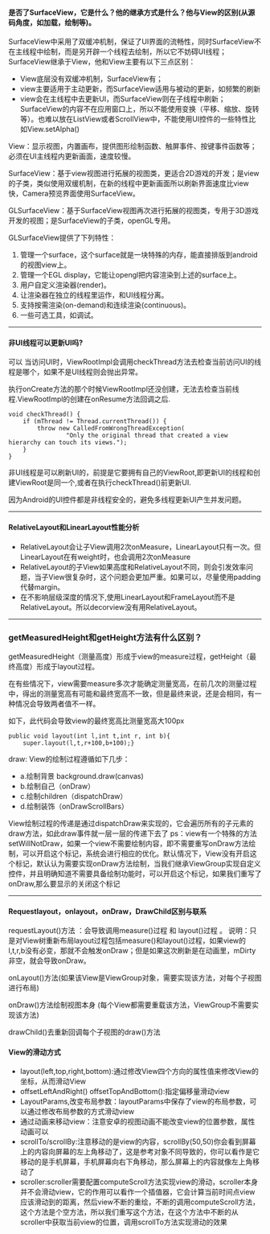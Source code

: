 #### 是否了SurfaceView，它是什么？他的继承方式是什么？他与View的区别(从源码角度，如加载，绘制等)。
SurfaceView中采用了双缓冲机制，保证了UI界面的流畅性，同时SurfaceView不在主线程中绘制，而是另开辟一个线程去绘制，所以它不妨碍UI线程；
SurfaceView继承于View，他和View主要有以下三点区别：
- View底层没有双缓冲机制，SurfaceView有；
- view主要适用于主动更新，而SurfaceView适用与被动的更新，如频繁的刷新
- view会在主线程中去更新UI，而SurfaceView则在子线程中刷新；
SurfaceView的内容不在应用窗口上，所以不能使用变换（平移、缩放、旋转等）。也难以放在ListView或者ScrollView中，不能使用UI控件的一些特性比如View.setAlpha()

View：显示视图，内置画布，提供图形绘制函数、触屏事件、按键事件函数等；必须在UI主线程内更新画面，速度较慢。

SurfaceView：基于view视图进行拓展的视图类，更适合2D游戏的开发；是view的子类，类似使用双缓机制，在新的线程中更新画面所以刷新界面速度比view快，Camera预览界面使用SurfaceView。

GLSurfaceView：基于SurfaceView视图再次进行拓展的视图类，专用于3D游戏开发的视图；是SurfaceView的子类，openGL专用。

GLSurfaceView提供了下列特性：
1. 管理一个surface，这个surface就是一块特殊的内存，能直接排版到android的视图view上。 
2. 管理一个EGL display，它能让opengl把内容渲染到上述的surface上。 
3. 用户自定义渲染器(render)。 
4. 让渲染器在独立的线程里运作，和UI线程分离。
5. 支持按需渲染(on-demand)和连续渲染(continuous)。
6. 一些可选工具，如调试。


---
#### 非UI线程可以更新UI吗?
可以
当访问UI时，ViewRootImpl会调用checkThread方法去检查当前访问UI的线程是哪个，如果不是UI线程则会抛出异常。

执行onCreate方法的那个时候ViewRootImpl还没创建，无法去检查当前线程.ViewRootImpl的创建在onResume方法回调之后.

```
void checkThread() {
    if (mThread != Thread.currentThread()) {
        throw new CalledFromWrongThreadException(
                "Only the original thread that created a view hierarchy can touch its views.");
    }
}
```

非UI线程是可以刷新UI的，前提是它要拥有自己的ViewRoot,即更新UI的线程和创建ViewRoot是同一个,或者在执行checkThread()前更新UI.

因为Android的UI控件都是非线程安全的，避免多线程更新UI产生并发问题。




---
#### RelativeLayout和LinearLayout性能分析

- RelativeLayout会让子View调用2次onMeasure，LinearLayout只有一次。但LinearLayout在有weight时，也会调用2次onMeasure
- RelativeLayout的子View如果高度和RelativeLayout不同，则会引发效率问题，当子View很复杂时，这个问题会更加严重。如果可以，尽量使用padding代替margin。
- 在不影响层级深度的情况下,使用LinearLayout和FrameLayout而不是RelativeLayout。所以decorview没有用RelativeLayout。



---
### getMeasuredHeight和getHeight方法有什么区别？
getMeasuredHeight（测量高度）形成于view的measure过程，getHeight（最终高度）形成于layout过程。

在有些情况下，view需要measure多次才能确定测量宽高，在前几次的测量过程中，得出的测量宽高有可能和最终宽高不一致，但是最终来说，还是会相同，有一种情况会导致两者值不一样。

如下，此代码会导致view的最终宽高比测量宽高大100px

```
public void layout(int l,int t,int r, int b){
    super.layout(l,t,r+100,b+100);}
```

draw:
View的绘制过程遵循如下几步：
- a.绘制背景 background.draw(canvas)
- b.绘制自己（onDraw）
- c.绘制children（dispatchDraw）
- d.绘制装饰（onDrawScrollBars）

View绘制过程的传递是通过dispatchDraw来实现的，它会遍历所有的子元素的draw方法，如此draw事件就一层一层的传递下去了
ps：view有一个特殊的方法setWillNotDraw，如果一个view不需要绘制内容，即不需要重写onDraw方法绘制，可以开启这个标记，系统会进行相应的优化。默认情况下，View没有开启这个标记，默认认为需要实现onDraw方法绘制，当我们继承ViewGroup实现自定义控件，并且明确知道不需要具备绘制功能时，可以开启这个标记，如果我们重写了onDraw,那么要显示的关闭这个标记



---

####  Requestlayout，onlayout，onDraw，DrawChild区别与联系
requestLayout()方法 ：会导致调用measure()过程 和 layout()过程 。 说明：只是对View树重新布局layout过程包括measure()和layout()过程，如果view的l,t,r,b没有必变，那就不会触发onDraw；但是如果这次刷新是在动画里，mDirty非空，就会导致onDraw。

onLayout()方法(如果该View是ViewGroup对象，需要实现该方法，对每个子视图进行布局)

onDraw()方法绘制视图本身 (每个View都需要重载该方法，ViewGroup不需要实现该方法)

drawChild()去重新回调每个子视图的draw()方法





#### View的滑动方式
- layout(left,top,right,bottom):通过修改View四个方向的属性值来修改View的坐标，从而滑动View
- offsetLeftAndRight() offsetTopAndBottom():指定偏移量滑动view
- LayoutParams,改变布局参数：layoutParams中保存了view的布局参数，可以通过修改布局参数的方式滑动view
- 通过动画来移动view：注意安卓的视图动画不能改变view的位置参数，属性动画可以
- scrollTo/scrollBy:注意移动的是view的内容，scrollBy(50,50)你会看到屏幕上的内容向屏幕的左上角移动了，这是参考对象不同导致的，你可以看作是它移动的是手机屏幕，手机屏幕向右下角移动，那么屏幕上的内容就像左上角移动了
- scroller:scroller需要配置computeScroll方法实现view的滑动，scroller本身并不会滑动view，它的作用可以看作一个插值器，它会计算当前时间点view应该滑动到的距离，然后view不断的重绘，不断的调用computeScroll方法，这个方法是个空方法，所以我们重写这个方法，在这个方法中不断的从scroller中获取当前view的位置，调用scrollTo方法实现滑动的效果
